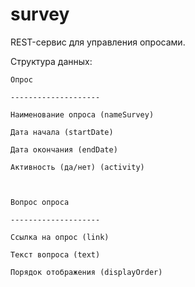 # survey

REST-сервис для управления опросами.

Структура данных:

    

    Опрос

    --------------------

    Наименование опроса (nameSurvey)

    Дата начала (startDate)

    Дата окончания (endDate)

    Активность (да/нет) (activity)



    Вопрос опроса

    --------------------

    Ссылка на опрос (link)

    Текст вопроса (text)

    Порядок отображения (displayOrder)
